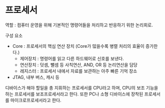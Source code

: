 # 프로세서

역할 : 컴퓨터 운영을 위해 기본적인 명령어들을 처리하고 반응하기 위한 논리회로.

구성 요소

- Core : 프로세서의 핵심 연산 장치 (Core가 많을수록 병렬 처리의 효율이 증가한다.)
  - 제어장치 : 명령어를 읽고 다른 하드웨어로 신호를 보낸다.
  - 연산장치 : 덧셈, 뺄셈 등 사칙연산, AND, OR 등 논리연산을 담당
  - 레지스터 : 프로세서 내에서 자료를 보관하는 아주 빠른 기억 장소
- JTAG, 내부 버스, 캐시 등



디바이스가 해야 할일을 총 지휘하는 프로세서를 CPU라고 하며, CPU의 보조 기능을 하는 프로세서를 보조프로세서라고 한다. 또한 PC나 소형 디바이스에 장착된 프로세서를 마이크로프로세서라고 한다.
